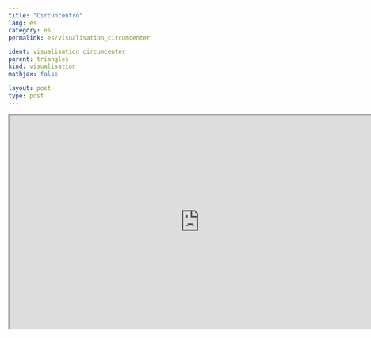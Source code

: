```yaml
---
title: "Circuncentro"
lang: es
category: es
permalink: es/visualisation_circumcenter

ident: visualisation_circumcenter
parent: triangles
kind: visualisation
mathjax: false

layout: post
type: post
---
```


<div class="resource vid">
<iframe width="768" height="432"  align="middle"
src="http://www.youtube.com/embed/xT2vK0O7wjQ?rel=0">
</iframe>
<a class="ori" href="/images/codes/circumcenter.blend"></a></div>